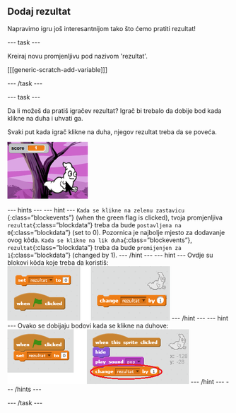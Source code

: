 ## Dodaj rezultat

Napravimo igru još interesantnijom tako što ćemo pratiti rezultat!

\--- task \---

Kreiraj novu promjenljivu pod nazivom 'rezultat'.

[[[generic-scratch-add-variable]]]

\--- /task \---

\--- task \---

Da li možeš da pratiš igračev rezultat? Igrač bi trebalo da dobije bod kada klikne na duha i uhvati ga.

Svaki put kada igrač klikne na duha, njegov rezultat treba da se poveća.

![Povećavanje rezultata](images/ghost-score-test.png)

\--- hints \--- \--- hint \--- `Kada se klikne na zelenu zastavicu` {:class=”blockevents”} (when the green flag is clicked), tvoja promjenljiva `rezultat`{:class=”blockdata”} treba da bude `postavljena na 0`{:class=”blockdata”} (set to 0). Pozornica je najbolje mjesto za dodavanje ovog kôda. `Kada se klikne na lik duha`{:class=”blockevents”}, `rezultat`{:class=”blockdata”} treba da bude `promijenjen za 1`{:class=”blockdata”} (changed by 1). \--- /hint \--- \--- hint \--- Ovdje su blokovi kôda koje treba da koristiš: ![screenshot](images/ghost-score-blocks.png) \--- /hint \--- \--- hint \--- Ovako se dobijaju bodovi kada se klikne na duhove: ![screenshot](images/ghost-score-code.png) \--- /hint \--- \--- /hints \---

\--- /task \---